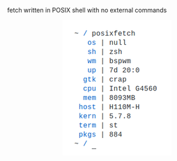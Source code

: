 fetch written in POSIX shell with no external commands

<div align="center">
<img src="screenshot.png" width="250px">
</div>
